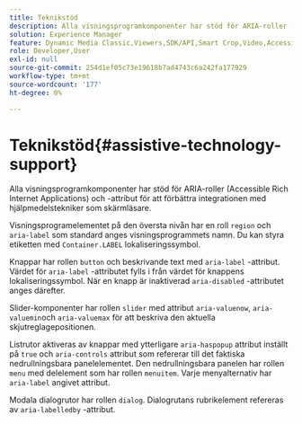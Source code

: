 ```yaml
---
title: Teknikstöd
description: Alla visningsprogramkomponenter har stöd för ARIA-roller (Accessible Rich Internet Applications) och -attribut för att förbättra integrationen med hjälpmedelstekniker som skärmläsare.
solution: Experience Manager
feature: Dynamic Media Classic,Viewers,SDK/API,Smart Crop,Video,Accessibility
role: Developer,User
exl-id: null
source-git-commit: 254d1ef05c73e19618b7ad4743c6a242fa177929
workflow-type: tm+mt
source-wordcount: '177'
ht-degree: 0%

---
```


# Teknikstöd{#assistive-technology-support}

Alla visningsprogramkomponenter har stöd för ARIA-roller (Accessible Rich Internet Applications) och -attribut för att förbättra integrationen med hjälpmedelstekniker som skärmläsare.

Visningsprogramelementet på den översta nivån har en roll `region` och `aria-label` som standard anges visningsprogrammets namn. Du kan styra etiketten med `Container.LABEL` lokaliseringssymbol.

Knappar har rollen `button` och beskrivande text med `aria-label` -attribut. Värdet för `aria-label` -attributet fylls i från värdet för knappens lokaliseringssymbol. När en knapp är inaktiverad `aria-disabled` -attributet anges därefter.

Slider-komponenter har rollen `slider` med attribut `aria-valuenow`, `aria-valuemin`och `aria-valuemax` för att beskriva den aktuella skjutreglagepositionen.

Listrutor aktiveras av knappar med ytterligare `aria-haspopup` attribut inställt på `true` och `aria-controls` attribut som refererar till det faktiska nedrullningsbara panelelementet. Den nedrullningsbara panelen har rollen `menu` med delelement som har rollen `menuitem`. Varje menyalternativ har `aria-label` angivet attribut.

Modala dialogrutor har rollen `dialog`. Dialogrutans rubrikelement refereras av `aria-labelledby` -attribut.

